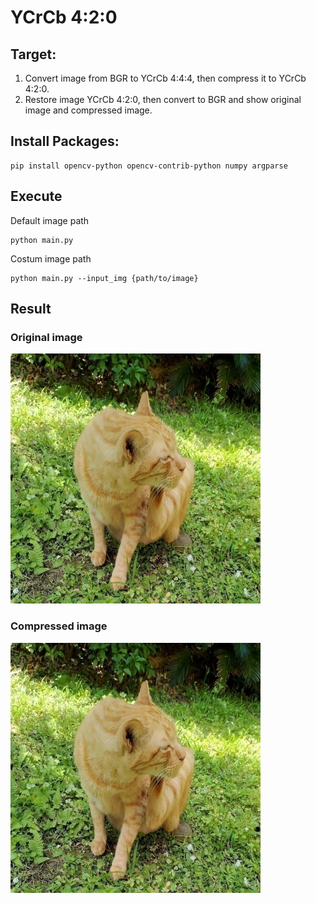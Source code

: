# YCrCb 4:2:0

## Target: 
1. Convert image from BGR to YCrCb 4:4:4, then compress it to YCrCb 4:2:0.
2. Restore image YCrCb 4:2:0, then convert to BGR and show original image and compressed image.

## Install Packages:
```
pip install opencv-python opencv-contrib-python numpy argparse
```

## Execute
Default image path
```
python main.py
```
Costum image path
```
python main.py --input_img {path/to/image}
```

<div style="break-after: page; page-break-after: always;"></div>

## Result

### Original image
<img src="ntust_cat.jpg"  width="400" height="400">

### Compressed image
<img src="result.jpg"  width="400" height="400">



